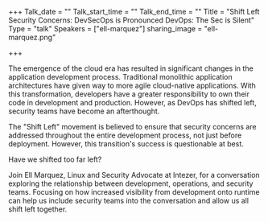 +++
Talk_date = ""
Talk_start_time = ""
Talk_end_time = ""
Title = "Shift Left Security Concerns: DevSecOps is Pronounced DevOps: The Sec is Silent"
Type = "talk"
Speakers = ["ell-marquez"]
sharing_image = "ell-marquez.png"

+++

The emergence of the cloud era has resulted in significant changes in the application development process. Traditional monolithic application architectures have given way to more agile cloud-native applications. With this transformation, developers have a greater responsibility to own their code in development and production. However, as DevOps has shifted left, security teams have become an afterthought. 

The "Shift Left" movement is believed to ensure that security concerns are addressed throughout the entire development process, not just before deployment. However, this transition's success is questionable at best. 

Have we shifted too far left? 

Join Ell Marquez, Linux and Security Advocate at Intezer, for a conversation exploring the relationship between development, operations, and security teams. Focusing on how increased visibility from development onto runtime can help us include security teams into the conversation and allow us all shift left together.
